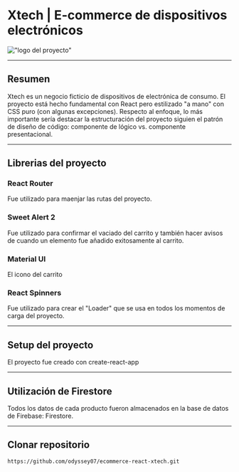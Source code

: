 # Xtech | E-commerce de dispositivos electrónicos

!["logo del proyecto"](https://res.cloudinary.com/dews3zbls/image/upload/v1680655816/logos/x_fzojqx_dngdp6.png)

-------------
## Resumen
Xtech es un negocio ficticio de dispositivos de electrónica de consumo. El proyecto está hecho fundamental con React pero estilizado "a mano" con CSS puro (con algunas excepciones).
Respecto al enfoque, lo más importante sería destacar la estructuración del proyecto siguien el patrón de diseño de código: componente de lógico vs. componente presentacional.

-------------
## Librerias del proyecto
### React Router
Fue utilizado para maenjar las rutas del proyecto.
### Sweet Alert 2
Fue utilizado para confirmar el vaciado del carrito y también hacer avisos de cuando un elemento fue añadido exitosamente al carrito.
### Material UI
El icono del carrito
### React Spinners
Fue utilizado para crear el "Loader" que se usa en todos los momentos de carga del proyecto.

-------------
## Setup del proyecto
El proyecto fue creado con create-react-app

-------------
## Utilización de Firestore
Todos los datos de cada producto fueron almacenados en la base de datos de Firebase: Firestore.

-------------
## Clonar repositorio
```
https://github.com/odyssey07/ecommerce-react-xtech.git
```